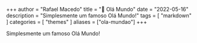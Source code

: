 +++
author = "Rafael Macedo"
title = "🎉 Olá Mundo"
date = "2022-05-16"
description = "Simplesmente um famoso Olá Mundo!"
tags = [
    "markdown"
]
categories = [
    "themes"
]
aliases = ["ola-mundao"]
+++

Simplesmente um famoso Olá Mundo!
